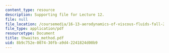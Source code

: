 ```yaml
---
content_type: resource
description: Supporting file for Lecture 12.
file: null
file_location: /coursemedia/16-13-aerodynamics-of-viscous-fluids-fall-2003/8b9c752e007430fba9d42241824d00b9_thwaites_method.pdf
file_type: application/pdf
resourcetype: Document
title: thwaites_method.pdf
uid: 8b9c752e-0074-30fb-a9d4-2241824d00b9
---
```

